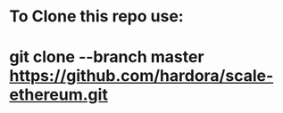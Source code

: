 # To Clone this repo use:
   # git clone --branch master https://github.com/hardora/scale-ethereum.git
